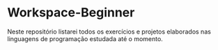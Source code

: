 # Workspace-Beginner
Neste repositório listarei todos os exercícios e projetos elaborados nas linguagens de programação estudada até o momento.
